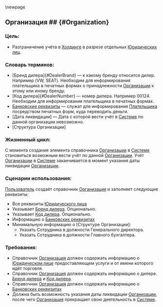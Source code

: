 
\newpage

## Организация ## {#Organization}

### Цель:
*	Разграничение учёта в [Холдинге](#Holding) в разрезе отдельных [Юридических лиц](#LegalPerson).

### Словарь терминов:
*	[Бренд дилера]{#DealerBrand} — к какому бренду относится дилер. Например (VW, SEAT). Необходим для информирования плательщика в печатных формах о принадлежности [Организации](#Organization) к этому или иному бренду. 
*	[Код дилера]{#DealerNumber} — номер дилера. Например 00124. Необходим для информирования плательщика в печатных формах.
*	[Банковские реквизиты](#BankDetails) — служат для информирования [Плательщика](#Payer) посредством печатных форм, куда переводить деньги.
*	[Дата ликвидации] — Дата с которой вести учёт в [Системе](#System) по данной организации невозможно.
*	[Структура Организации]

### Жизненный цикл:
С момента создания элемента справочника [Организации](#Organization) в [Системе](#System) становиться возможным вести учёт по данной  [Организации](#Organization).
Учёт [Организации](#Organization) в [Системе](#System) заканчивается в момент указания даты ликвидации [Организации](#Organization).   

### Сценарии использования:
[Пользователь](#User) создаёт справочник [Организация](#Organization) и заполняет следующие реквизиты:

*	Все реквизиты [Юридического лица](#LegalPerson)
*	Указывает [Бренд дилера](#DealerBrand). Опционально. 
*	Указывает [Код дилера](#DealerNumber). Опционально.
*	Информацию о [Банковских реквизитах](#BankDetails)
*	Минимальную информацию о [Структуре Организации]:
	*	Указать Сотрудника в должности Генерального директора.
	*	Указать Сотрудника в должности Главного бухгалтера.

### Требования:
*	Справочник [Организация](#Organization) должен содержать информацию о [Юридическом лице](#LegalPerson) предоставляющем услуги и от имени которого идёт торговля.
*	Справочник [Организация](#Organization) должен содержать информацию о дилере. [Бренд дилера](#DealerBrand) и [Код дилера](#DealerNumber).
*	Справочник [Организация](#Organization) должен содержать информацию о [Банковских реквизитах](#BankDetails)
*	Должна быть возможность указания даты ликвидации [Организации](#Organization), после чего [Организация](#Organization) прекращает свою деятельность в [Системе](#System).

 